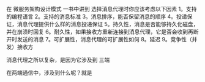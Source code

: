 在 微服务架构设计模式 一书中讲到 选择消息代理时你应该考虑以下因素
1。支持的编程语言 
2。支持的消息标准
3。消息排序，能否保留消息的顺序
4。投递保证，消息代理提供什么样的消息投递保证
5。持久性，消息是否能够持久化磁盘，并在崩溃时回复
6。耐久性，如果接收方重新连接到消息代理，它是否会收到再断开时发送的消息
7。可扩展性，消息代理的可扩展性如何
8。延迟
9。竞争性（并发）接收方


消息代理之所以复杂，是因为它涉及到 三端

在两端通信中，涉及到什么呢？就是 